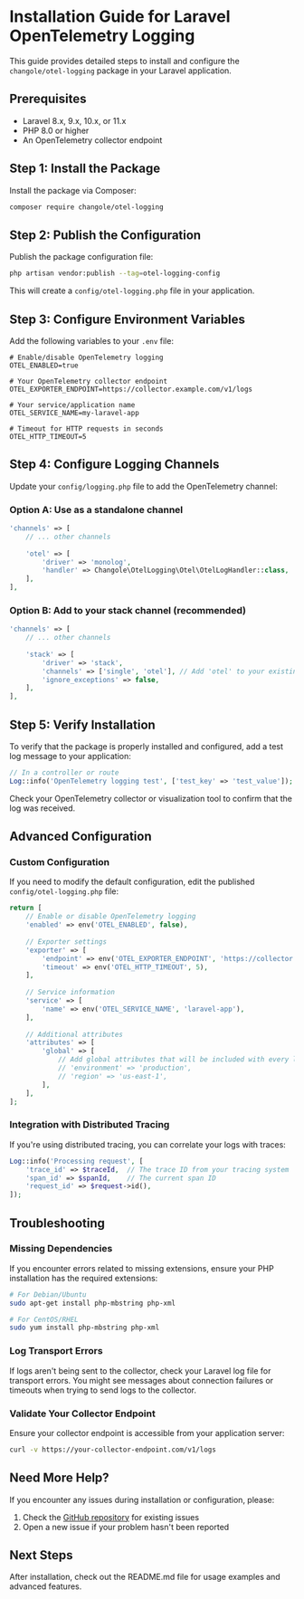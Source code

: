 # Installation Guide for Laravel OpenTelemetry Logging

This guide provides detailed steps to install and configure the `changole/otel-logging` package in your Laravel application.

## Prerequisites

- Laravel 8.x, 9.x, 10.x, or 11.x
- PHP 8.0 or higher
- An OpenTelemetry collector endpoint

## Step 1: Install the Package

Install the package via Composer:

```bash
composer require changole/otel-logging
```

## Step 2: Publish the Configuration

Publish the package configuration file:

```bash
php artisan vendor:publish --tag=otel-logging-config
```

This will create a `config/otel-logging.php` file in your application.

## Step 3: Configure Environment Variables

Add the following variables to your `.env` file:

```dotenv
# Enable/disable OpenTelemetry logging
OTEL_ENABLED=true

# Your OpenTelemetry collector endpoint
OTEL_EXPORTER_ENDPOINT=https://collector.example.com/v1/logs

# Your service/application name
OTEL_SERVICE_NAME=my-laravel-app

# Timeout for HTTP requests in seconds
OTEL_HTTP_TIMEOUT=5
```

## Step 4: Configure Logging Channels

Update your `config/logging.php` file to add the OpenTelemetry channel:

### Option A: Use as a standalone channel

```php
'channels' => [
    // ... other channels
    
    'otel' => [
        'driver' => 'monolog',
        'handler' => Changole\OtelLogging\Otel\OtelLogHandler::class,
    ],
],
```

### Option B: Add to your stack channel (recommended)

```php
'channels' => [
    // ... other channels
    
    'stack' => [
        'driver' => 'stack',
        'channels' => ['single', 'otel'], // Add 'otel' to your existing channels
        'ignore_exceptions' => false,
    ],
],
```

## Step 5: Verify Installation

To verify that the package is properly installed and configured, add a test log message to your application:

```php
// In a controller or route
Log::info('OpenTelemetry logging test', ['test_key' => 'test_value']);
```

Check your OpenTelemetry collector or visualization tool to confirm that the log was received.

## Advanced Configuration

### Custom Configuration

If you need to modify the default configuration, edit the published `config/otel-logging.php` file:

```php
return [
    // Enable or disable OpenTelemetry logging
    'enabled' => env('OTEL_ENABLED', false),
    
    // Exporter settings
    'exporter' => [
        'endpoint' => env('OTEL_EXPORTER_ENDPOINT', 'https://collector.example.com/v1/logs'),
        'timeout' => env('OTEL_HTTP_TIMEOUT', 5),
    ],
    
    // Service information
    'service' => [
        'name' => env('OTEL_SERVICE_NAME', 'laravel-app'),
    ],
    
    // Additional attributes
    'attributes' => [
        'global' => [
            // Add global attributes that will be included with every log
            // 'environment' => 'production',
            // 'region' => 'us-east-1',
        ],
    ],
];
```

### Integration with Distributed Tracing

If you're using distributed tracing, you can correlate your logs with traces:

```php
Log::info('Processing request', [
    'trace_id' => $traceId,  // The trace ID from your tracing system
    'span_id' => $spanId,    // The current span ID
    'request_id' => $request->id(),
]);
```

## Troubleshooting

### Missing Dependencies

If you encounter errors related to missing extensions, ensure your PHP installation has the required extensions:

```bash
# For Debian/Ubuntu
sudo apt-get install php-mbstring php-xml

# For CentOS/RHEL
sudo yum install php-mbstring php-xml
```

### Log Transport Errors

If logs aren't being sent to the collector, check your Laravel log file for transport errors. You might see messages about connection failures or timeouts when trying to send logs to the collector.

### Validate Your Collector Endpoint

Ensure your collector endpoint is accessible from your application server:

```bash
curl -v https://your-collector-endpoint.com/v1/logs
```

## Need More Help?

If you encounter any issues during installation or configuration, please:

1. Check the [GitHub repository](https://github.com/changole/otel-logging) for existing issues
2. Open a new issue if your problem hasn't been reported

## Next Steps

After installation, check out the README.md file for usage examples and advanced features.